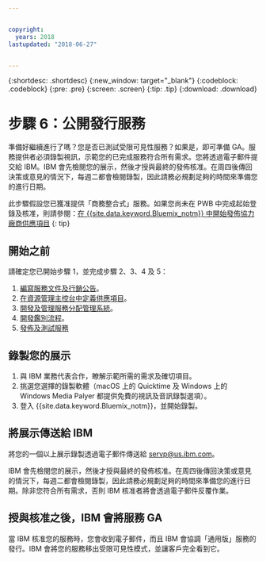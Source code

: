 ```yaml
---


copyright:
  years: 2018
lastupdated: "2018-06-27"


---
```


{:shortdesc: .shortdesc}
{:new_window: target="_blank"}
{:codeblock: .codeblock}
{:pre: .pre}
{:screen: .screen}
{:tip: .tip}
{:download: .download}

# 步驟 6：公開發行服務

準備好繼續進行了嗎？您是否已測試受限可見性服務？如果是，即可準備 GA。服務提供者必須錄製視訊，示範您的已完成服務符合所有需求。您將透過電子郵件提交給 IBM。IBM 會先檢閱您的展示，然後才授與最終的發佈核准。在周四後傳回決策或意見的情況下，每週二都會檢閱錄製，因此請務必規劃足夠的時間來準備您的進行日期。

此步驟假設您已獲准提供「商務整合式」服務。如果您尚未在 PWB 中完成起始登錄及核准，則請參閱：[在 {{site.data.keyword.Bluemix_notm}} 中開始發佈協力廠商供應項目](/docs/third-party/index.html)
{: tip}

## 開始之前

請確定您已開始步驟 1，並完成步驟 2、3、4 及 5：
1. [編寫服務文件及行銷公告](/docs/third-party/cis1-docs-marketing.html)。
2. [在資源管理主控台中定義供應項目](/docs/third-party/cis2-rmc-define.html)。
3. [開發及管理服務分配管理系統](/docs/third-party/cis3-broker.html)。
3. [開發鑑別流程](/docs/third-party/cis5-iam.html)。
3. [發佈及測試服務](/docs/third-party/cis4-rmc-publish.html)


## 錄製您的展示

1. 與 IBM 業務代表合作，瞭解示範所需的需求及確切項目。
1. 挑選您選擇的錄製軟體（macOS 上的 Quicktime 及 Windows 上的 Windows Media Palyer 都提供免費的視訊及音訊錄製選項）。
2. 登入 {{site.data.keyword.Bluemix_notm}}，並開始錄製。

## 將展示傳送給 IBM

將您的一個以上展示錄製透過電子郵件傳送給 servp@us.ibm.com。

IBM 會先檢閱您的展示，然後才授與最終的發佈核准。在周四後傳回決策或意見的情況下，每週二都會檢閱錄製，因此請務必規劃足夠的時間來準備您的進行日期。除非您符合所有需求，否則 IBM 核准者將會透過電子郵件反覆作業。

## 授與核准之後，IBM 會將服務 GA

當 IBM 核准您的服務時，您會收到電子郵件，而且 IBM 會協調「通用版」服務的發行。IBM 會將您的服務移出受限可見性模式，並讓客戶完全看到它。

